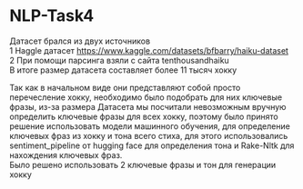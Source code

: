 # NLP-Task4

Датасет брался из двух источников   
1 Haggle датасет https://www.kaggle.com/datasets/bfbarry/haiku-dataset  
2 При помощи парсинга взяли с сайта tenthousandhaiku   
В итоге размер датасета составляет более 11 тысяч хокку

Так как  в начальном виде они представляют собой просто перечесление хокку, необходимо было подобрать для них ключевые фразы, из-за размера Датасета мы посчитали невозможным вручную определить ключевые фразы для всех хокку, поэтому было принято решение использовать модели машинного обучения, для определение ключевых фраз из хокку и тона всего стиха, для этого использовались sentiment_pipeline от hugging face для определения тона и Rake-Nltk для нахождения ключевых фраз.   
Было решено  использовать 2 ключевые фразы и тон для генерации хокку    
